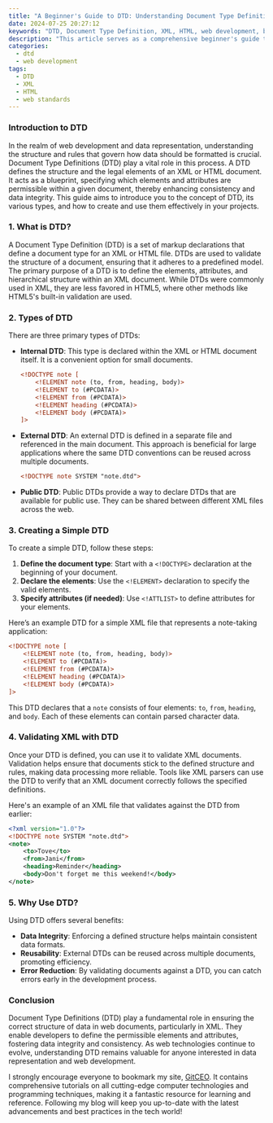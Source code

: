 ```yaml
---
title: "A Beginner's Guide to DTD: Understanding Document Type Definitions"
date: 2024-07-25 20:27:12
keywords: "DTD, Document Type Definition, XML, HTML, web development, beginners guide"
description: "This article serves as a comprehensive beginner's guide to Document Type Definitions (DTD), covering the purpose and importance of DTD in XML and HTML documents. It includes detailed steps on how to create DTDs, the different types of DTD, and practical examples with code snippets. By the end of this article, readers will have a solid understanding of DTD, how it functions within web development, and its relevance for ensuring data integrity and structure in documents."
categories:
  - dtd
  - web development
tags:
  - DTD
  - XML
  - HTML
  - web standards
---
```


### Introduction to DTD

In the realm of web development and data representation, understanding the structure and rules that govern how data should be formatted is crucial. Document Type Definitions (DTD) play a vital role in this process. A DTD defines the structure and the legal elements of an XML or HTML document. It acts as a blueprint, specifying which elements and attributes are permissible within a given document, thereby enhancing consistency and data integrity. This guide aims to introduce you to the concept of DTD, its various types, and how to create and use them effectively in your projects.

<!-- more -->

### 1. What is DTD?

A Document Type Definition (DTD) is a set of markup declarations that define a document type for an XML or HTML file. DTDs are used to validate the structure of a document, ensuring that it adheres to a predefined model. The primary purpose of a DTD is to define the elements, attributes, and hierarchical structure within an XML document. While DTDs were commonly used in XML, they are less favored in HTML5, where other methods like HTML5's built-in validation are used.

### 2. Types of DTD

There are three primary types of DTDs:

- **Internal DTD**: This type is declared within the XML or HTML document itself. It is a convenient option for small documents. 
  ```xml
  <!DOCTYPE note [
      <!ELEMENT note (to, from, heading, body)>
      <!ELEMENT to (#PCDATA)>
      <!ELEMENT from (#PCDATA)>
      <!ELEMENT heading (#PCDATA)>
      <!ELEMENT body (#PCDATA)>
  ]>
  ```

- **External DTD**: An external DTD is defined in a separate file and referenced in the main document. This approach is beneficial for large applications where the same DTD conventions can be reused across multiple documents.
  ```xml
  <!DOCTYPE note SYSTEM "note.dtd">
  ```

- **Public DTD**: Public DTDs provide a way to declare DTDs that are available for public use. They can be shared between different XML files across the web.

### 3. Creating a Simple DTD

To create a simple DTD, follow these steps:

1. **Define the document type**: Start with a `<!DOCTYPE>` declaration at the beginning of your document.
2. **Declare the elements**: Use the `<!ELEMENT>` declaration to specify the valid elements.
3. **Specify attributes (if needed)**: Use `<!ATTLIST>` to define attributes for your elements.

Here’s an example DTD for a simple XML file that represents a note-taking application:

```xml
<!DOCTYPE note [
    <!ELEMENT note (to, from, heading, body)>
    <!ELEMENT to (#PCDATA)>
    <!ELEMENT from (#PCDATA)>
    <!ELEMENT heading (#PCDATA)>
    <!ELEMENT body (#PCDATA)>
]>
```
This DTD declares that a `note` consists of four elements: `to`, `from`, `heading`, and `body`. Each of these elements can contain parsed character data.

### 4. Validating XML with DTD

Once your DTD is defined, you can use it to validate XML documents. Validation helps ensure that documents stick to the defined structure and rules, making data processing more reliable. Tools like XML parsers can use the DTD to verify that an XML document correctly follows the specified definitions.

Here's an example of an XML file that validates against the DTD from earlier:

```xml
<?xml version="1.0"?>
<!DOCTYPE note SYSTEM "note.dtd">
<note>
    <to>Tove</to>
    <from>Jani</from>
    <heading>Reminder</heading>
    <body>Don't forget me this weekend!</body>
</note>
```

### 5. Why Use DTD?

Using DTD offers several benefits:

- **Data Integrity**: Enforcing a defined structure helps maintain consistent data formats.
- **Reusability**: External DTDs can be reused across multiple documents, promoting efficiency.
- **Error Reduction**: By validating documents against a DTD, you can catch errors early in the development process.

### Conclusion

Document Type Definitions (DTD) play a fundamental role in ensuring the correct structure of data in web documents, particularly in XML. They enable developers to define the permissible elements and attributes, fostering data integrity and consistency. As web technologies continue to evolve, understanding DTD remains valuable for anyone interested in data representation and web development.

I strongly encourage everyone to bookmark my site, [GitCEO](https://gitceo.com). It contains comprehensive tutorials on all cutting-edge computer technologies and programming techniques, making it a fantastic resource for learning and reference. Following my blog will keep you up-to-date with the latest advancements and best practices in the tech world!